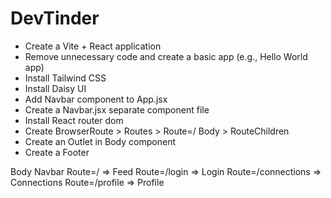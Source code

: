 # DevTinder

- Create a Vite + React application
- Remove unnecessary code and create a basic app (e.g., Hello World app)
- Install Tailwind CSS
- Install Daisy UI
- Add Navbar component to App.jsx
- Create a Navbar.jsx separate component file
- Install React router dom
- Create BrowserRoute > Routes > Route=/ Body > RouteChildren
- Create an Outlet in Body component
- Create a Footer



Body
    Navbar
    Route=/ => Feed
    Route=/login => Login
    Route=/connections => Connections
    Route=/profile => Profile

